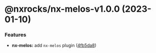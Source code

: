 # @nxrocks/nx-melos-v1.0.0 (2023-01-10)

### Features

- **nx-melos:** add `nx-melos` plugin ([4fb5da8](https://github.com/tinesoft/nxrocks/commit/4fb5da8c7883e9a8703383bcf683a533269fc047))
